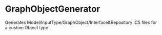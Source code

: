 # GraphObjectGenerator
Generates Model/InputType/GraphObject/Interface&amp;Repository .CS files for a custom Object type
